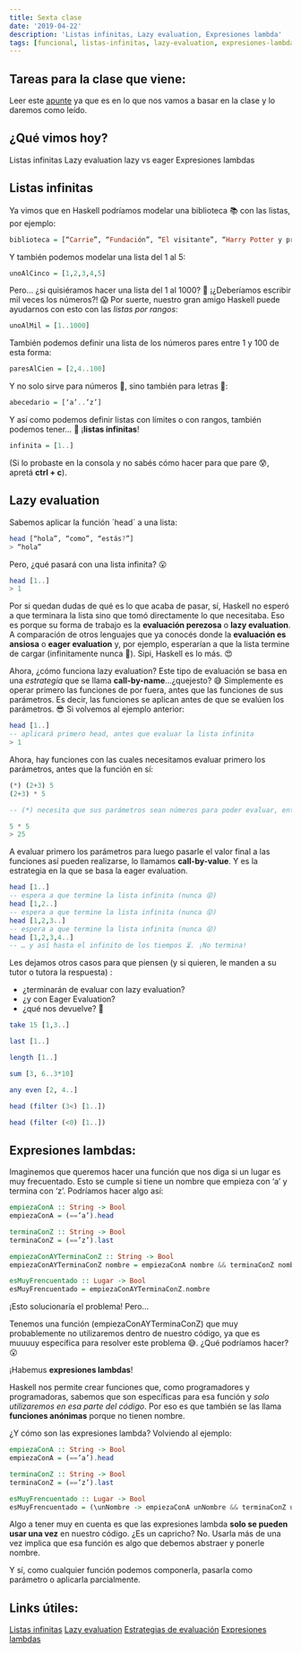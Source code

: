 ```yaml
---
title: Sexta clase
date: '2019-04-22'
description: 'Listas infinitas, Lazy evaluation, Expresiones lambda'
tags: [funcional, listas-infinitas, lazy-evaluation, expresiones-lambda]
---
```


## Tareas para la clase que viene:

Leer este [apunte](https://docs.google.com/document/d/1jSrU7lVMan4nbHBETGqvO5VpqJI0KXVWtH7fqnVASPU/edit) ya que es en lo que nos vamos a basar en la clase y lo daremos como leído.

## ¿Qué vimos hoy?

Listas infinitas
Lazy evaluation lazy vs eager
Expresiones lambdas

## Listas infinitas

Ya vimos que en Haskell podríamos modelar una biblioteca 📚 con las listas, por ejemplo:

```haskell
biblioteca = [“Carrie”, “Fundación”, “El visitante”, “Harry Potter y príncipe mestizo”]
```

Y también podemos modelar una lista del 1 al 5:

```haskell
unoAlCinco = [1,2,3,4,5]
```

Pero… ¿si quisiéramos hacer una lista del 1 al 1000? 💭 ¡¿Deberíamos escribir mil veces los números?! 😱 Por suerte, nuestro gran amigo Haskell puede ayudarnos con esto con las _listas por rangos_:

```haskell
unoAlMil = [1..1000]
```

También podemos definir una lista de los números pares entre 1 y 100 de esta forma:

```haskell
paresAlCien = [2,4..100]
```

Y no solo sirve para números 🔢, sino también para letras 🔡:

```haskell
abecedario = [‘a’..’z’]
```

Y así como podemos definir listas con límites o con rangos, también podemos tener… 🥁 ¡**listas infinitas**!

```haskell
infinita = [1..]
```

(Si lo probaste en la consola y no sabés cómo hacer para que pare 😰, apretá **ctrl + c**).

## Lazy evaluation

Sabemos aplicar la función ´head´ a una lista:

```haskell
head [“hola”, “como”, “estás?”]
> “hola”
```

Pero, ¿qué pasará con una lista infinita? 😮

```haskell
head [1..]
> 1
```

Por si quedan dudas de qué es lo que acaba de pasar, sí, Haskell no esperó a que terminara la lista sino que tomó directamente lo que necesitaba. Eso es porque su forma de trabajo es la **evaluación perezosa** o **lazy evaluation**. A comparación de otros lenguajes que ya conocés donde la **evaluación es ansiosa** o **eager evaluation** y, por ejemplo, esperarían a que la lista termine de cargar (infinitamente nunca 😬).
Sipi, Haskell es lo más. 😍

Ahora, ¿cómo funciona lazy evaluation?
Este tipo de evaluación se basa en una _estrategia_ que se llama **call-by-name**...¿quejesto? 😅
Simplemente es operar primero las funciones de por fuera, antes que las funciones de sus parámetros. Es decir, las funciones se aplican antes de que se evalúen los parámetros. 😎
Si volvemos al ejemplo anterior:

```haskell
head [1..]
-- aplicará primero head, antes que evaluar la lista infinita
> 1
```

Ahora, hay funciones con las cuales necesitamos evaluar primero los parámetros, antes que la función en sí:

```haskell
(*) (2+3) 5
(2+3) * 5

-- (*) necesita que sus parámetros sean números para poder evaluar, entonces se evalúa primero (2+3).

5 * 5
> 25
```

A evaluar primero los parámetros para luego pasarle el valor final a las funciones así pueden realizarse, lo llamamos **call-by-value**. Y es la estrategia en la que se basa la eager evaluation.

```haskell
head [1..]
-- espera a que termine la lista infinita (nunca 😝)
head [1,2..]
-- espera a que termine la lista infinita (nunca 😝)
head [1,2,3..]
-- espera a que termine la lista infinita (nunca 😝)
head [1,2,3,4..]
-- … y así hasta el infinito de los tiempos ⏳. ¡No termina!
```

Les dejamos otros casos para que piensen (y si quieren, le manden a su tutor o tutora la respuesta) :

- ¿terminarán de evaluar con lazy evaluation?
- ¿y con Eager Evaluation?
- ¿qué nos devuelve? 🤔

```haskell
take 15 [1,3..]

last [1..]

length [1..]

sum [3, 6..3*10]

any even [2, 4..]

head (filter (3<) [1..])

head (filter (<0) [1..])
```

## Expresiones lambdas:

Imaginemos que queremos hacer una función que nos diga si un lugar es muy frecuentado. Esto se cumple si tiene un nombre que empieza con ‘a’ y termina con ‘z’.
Podríamos hacer algo así:

```haskell
empiezaConA :: String -> Bool
empiezaConA = (==’a’).head

terminaConZ :: String -> Bool
terminaConZ = (==’z’).last

empiezaConAYTerminaConZ :: String -> Bool
empiezaConAYTerminaConZ nombre = empiezaConA nombre && terminaConZ nombre

esMuyFrencuentado :: Lugar -> Bool
esMuyFrencuentado = empiezaConAYTerminaConZ.nombre
```

¡Esto solucionaría el problema! Pero…

Tenemos una función (empiezaConAYTerminaConZ) que muy probablemente no utilizaremos dentro de nuestro código, ya que es muuuuy específica para resolver este problema 😅. ¿Qué podríamos hacer? 😮

¡Habemus **expresiones lambdas**!

Haskell nos permite crear funciones que, como programadores y programadoras, sabemos que son específicas para esa función y _solo utilizaremos en esa parte del código_. Por eso es que también se las llama **funciones anónimas** porque no tienen nombre.

¿Y cómo son las expresiones lambda?
Volviendo al ejemplo:

```haskell
empiezaConA :: String -> Bool
empiezaConA = (==’a’).head

terminaConZ :: String -> Bool
terminaConZ = (==’z’).last

esMuyFrencuentado :: Lugar -> Bool
esMuyFrencuentado = (\unNombre -> empiezaConA unNombre && terminaConZ unNombre).nombre
```

Algo a tener muy en cuenta es que las expresiones lambda **solo se pueden usar una vez** en nuestro código. ¿Es un capricho? No. Usarla más de una vez implica que esa función es algo que debemos abstraer y ponerle nombre.

Y sí, como cualquier función podemos componerla, pasarla como parámetro o aplicarla parcialmente.

## Links útiles:

[Listas infinitas](http://wiki.uqbar.org/wiki/articles/estrategias-de-evaluacion.html#tocAnchor-1-7-4)
[Lazy evaluation](http://wiki.uqbar.org/wiki/articles/estrategias-de-evaluacion.html#tocAnchor-1-7)
[Estrategias de evaluación](http://wiki.uqbar.org/wiki/articles/estrategias-de-evaluacion.html)
[Expresiones lambdas](http://wiki.uqbar.org/wiki/articles/expresiones-lambda.html)
